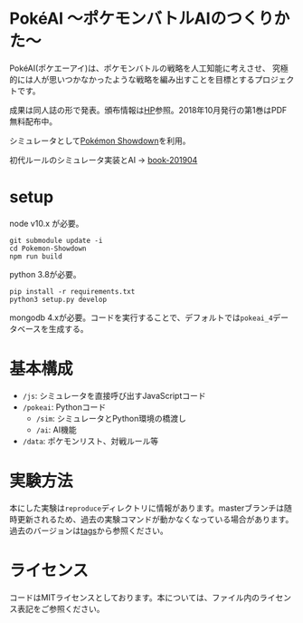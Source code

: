 # PokéAI ～ポケモンバトルAIのつくりかた～
PokéAI(ポケエーアイ)は、ポケモンバトルの戦略を人工知能に考えさせ、
究極的には人が思いつかなかったような戦略を編み出すことを目標とするプロジェクトです。

成果は同人誌の形で発表。頒布情報は[HP](https://select766.github.io/)参照。2018年10月発行の第1巻はPDF無料配布中。

シミュレータとして[Pokémon Showdown](https://github.com/Zarel/Pokemon-Showdown)を利用。

初代ルールのシミュレータ実装とAI -> [book-201904](https://github.com/select766/pokeai/tree/book-201904)

# setup
node v10.x が必要。

```
git submodule update -i
cd Pokemon-Showdown
npm run build
```

python 3.8が必要。

```
pip install -r requirements.txt
python3 setup.py develop
```

mongodb 4.xが必要。コードを実行することで、デフォルトでは`pokeai_4`データベースを生成する。

# 基本構成

* `/js`: シミュレータを直接呼び出すJavaScriptコード
* `/pokeai`: Pythonコード
  * `/sim`: シミュレータとPython環境の橋渡し
  * `/ai`: AI機能
* `/data`: ポケモンリスト、対戦ルール等

# 実験方法
本にした実験は`reproduce`ディレクトリに情報があります。masterブランチは随時更新されるため、過去の実験コマンドが動かなくなっている場合があります。過去のバージョンは[tags](https://github.com/select766/pokeai/tags)から参照ください。

# ライセンス
コードはMITライセンスとしております。本については、ファイル内のライセンス表記をご参照ください。
